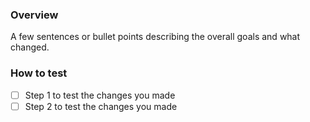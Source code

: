 ### Overview
A few sentences or bullet points describing the overall goals and what changed.

### How to test
- [ ] Step 1 to test the changes you made
- [ ] Step 2 to test the changes you made
